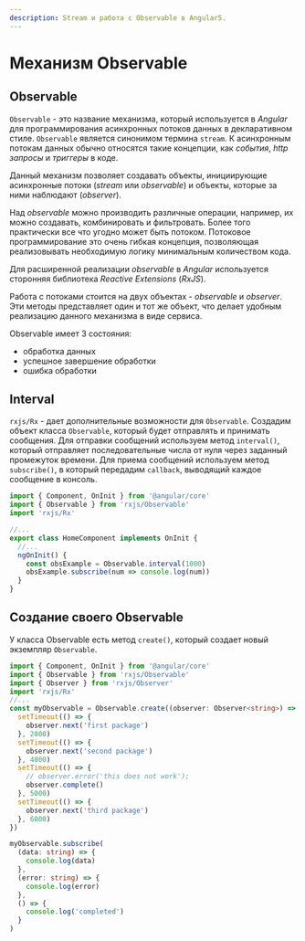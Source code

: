 ```yaml
---
description: Stream и работа с Observable в Angular5.
---
```


# Механизм Observable

## Observable

`Observable` - это название механизма, который используется в _Angular_ для программирования асинхронных потоков данных в декларативном стиле. `Observable` является синонимом термина `stream`. К асинхронным потокам данных обычно относятся такие концепции, как _события_, _http запросы_ и _триггеры_ в коде.

Данный механизм позволяет создавать объекты, инициирующие асинхронные потоки (_stream_ или _observable_) и объекты, которые за ними наблюдают (_observer_).

Над _observable_ можно производить различные операции, например, их можно создавать, комбинировать и фильтровать. Более того практически все что угодно может быть потоком. Потоковое программирование это очень гибкая концепция, позволяющая реализовывать необходимую логику минимальным количеством кода.

Для расширенной реализации _observable_ в _Angular_ используется сторонняя библиотека _Reactive Extensions_ (_RxJS_).

Работа с потоками стоится на двух объектах - _observable_ и _observer_. Эти методы представляет один и тот же объект, что делает удобным реализацию данного механизма в виде сервиса.

Observable имеет 3 состояния:

- обработка данных
- успешное завершение обработки
- ошибка обработки

## Interval

`rxjs/Rx` - дает дополнительные возможности для `Observable`. Создадим объект класса `Observable`, который будет отправлять и принимать сообщения. Для отправки сообщений используем метод `interval()`, который отправляет последовательные числа от нуля через заданный промежуток времени. Для приема сообщений используем метод `subscribe()`, в который передадим `callback`, выводящий каждое сообщение в консоль.

```typescript
import { Component, OnInit } from '@angular/core'
import { Observable } from 'rxjs/Observable'
import 'rxjs/Rx'

//...
export class HomeComponent implements OnInit {
  //...
  ngOnInit() {
    const obsExample = Observable.interval(1000)
    obsExample.subscribe(num => console.log(num))
  }
}
```

## Создание своего Observable

У класса Observable есть метод `create()`, который создает новый экземпляр `Observable`.

```typescript
import { Component, OnInit } from '@angular/core'
import { Observable } from 'rxjs/Observable'
import { Observer } from 'rxjs/Observer'
import 'rxjs/Rx'
//...
const myObservable = Observable.create((observer: Observer<string>) => {
  setTimeout(() => {
    observer.next('first package')
  }, 2000)
  setTimeout(() => {
    observer.next('second package')
  }, 4000)
  setTimeout(() => {
    // observer.error('this does not work');
    observer.complete()
  }, 5000)
  setTimeout(() => {
    observer.next('third package')
  }, 6000)
})

myObservable.subscribe(
  (data: string) => {
    console.log(data)
  },
  (error: string) => {
    console.log(error)
  },
  () => {
    console.log('completed')
  }
)
```
